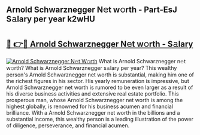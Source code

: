 ## Arnold Schwarznegger N𝚎t w𝚘rth - Part-EsJ S𝚊lary per year k2wHU

# <h2><a href="http://gc0q4k.nevu.top/?p=Arnold+Schwarznegger">🔗 👉🔴 Arnold Schwarznegger N𝚎t w𝚘rth - S𝚊lary</a></h2>

[![Arnold Schwarznegger N𝚎t W𝚘rth](https://i.imgur.com/Oavwk0R.jpeg)](http://gc0q4k.nevu.top/?p=Arnold+Schwarznegger)
What is Arnold Schwarznegger n𝚎t w𝚘rth? What is Arnold Schwarznegger s𝚊lary per year?
This wealthy person's Arnold Schwarznegger net worth is substantial, making him one of the richest figures in his sector. His yearly remuneration is impressive, but Arnold Schwarznegger net worth is rumored to be even larger as a result of his diverse business activities and extensive real estate portfolio. This prosperous man, whose Arnold Schwarznegger net worth is among the highest globally, is renowned for his business acumen and financial brilliance. With a Arnold Schwarznegger net worth in the billions and a substantial income, this wealthy person is a leading illustration of the power of diligence, perseverance, and financial acumen.
